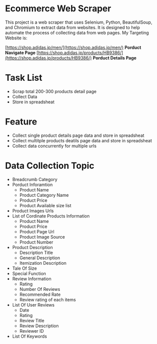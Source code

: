 # Ecommerce Web Scraper

This project is a web scraper that uses Selenium, Python, BeautifulSoup, and Chromium to extract data from websites. It is designed to help automate the process of collecting data from web pages. My Targeting Website is:

[https://shop.adidas.jp/men/](https://shop.adidas.jp/men/)  **Porduct Navigate Page**
[https://shop.adidas.jp/products/HB9386/](https://shop.adidas.jp/products/HB9386/)  **Porduct Details Page**


# Task List

* Scrap total 200-300 products detail page
* Collect Data
* Store in spreadsheat

# Feature

* Collect single product details page data and store in spreadsheat
* Collect multitple products deatils page data and store in spreadsheat
* Collect data concurrently for multiple urls

# Data Collection Topic

* Breadcrumb Category
* Porduct Inforamtion
    * Product Name
    * Product Category Name
    * Product Price
    * Product Available size list
* Product Images Urls
* List of Cordinate Products Information
    * Product Name
    * Product Price
    * Product Page Url
    * Product Image Source
    * Product Number
* Product Description
    * Description Title
    * General Description
    * Itemization Description
* Tale Of Size
* Special Function 
* Review Information
    * Rating
    * Number Of Reviews
    * Recommended Rate
    * Review rating of each items
* List Of User Reviews
    * Date 
    * Rating
    * Review Title
    * Review Description
    * Reviewer ID
* List Of Keywords
